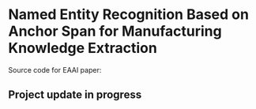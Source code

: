 # Named Entity Recognition Based on Anchor Span for Manufacturing Knowledge Extraction
Source code for EAAI paper: 

## Project update in progress
